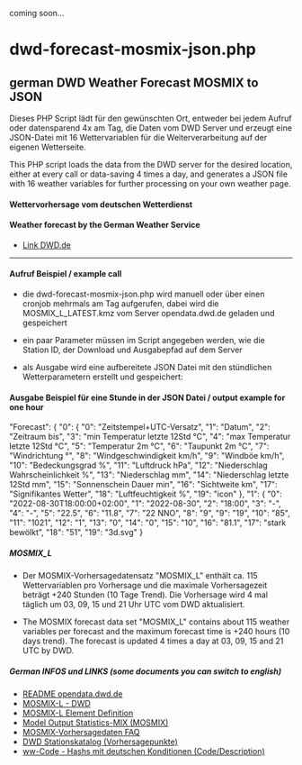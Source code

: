 coming soon...

# dwd-forecast-mosmix-json.php
## german DWD Weather Forecast MOSMIX to JSON

Dieses PHP Script lädt für den gewünschten Ort, entweder bei jedem Aufruf oder datensparend 4x am Tag, die Daten vom DWD Server und erzeugt eine JSON-Datei mit 16 Wettervariablen für die Weiterverarbeitung auf der eigenen Wetterseite.

This PHP script loads the data from the DWD server for the desired location, either at every call or data-saving 4 times a day, and generates a JSON file with 16 weather variables for further processing on your own weather page.

#### Wettervorhersage vom deutschen Wetterdienst
#### Weather forecast by the German Weather Service
- [Link DWD.de](https://www.dwd.de/)

---

#### Aufruf Beispiel / example call

- die dwd-forecast-mosmix-json.php wird manuell oder über einen cronjob mehrmals am Tag aufgerufen, dabei wird  die MOSMIX_L_LATEST.kmz vom Server opendata.dwd.de geladen und gespeichert

- ein paar Parameter müssen im Script angegeben werden, wie die Station ID, der Download und Ausgabepfad auf dem Server

- als Ausgabe wird eine aufbereitete JSON Datei mit den stündlichen Wetterparametern erstellt und gespeichert:


#### Ausgabe Beispiel für eine Stunde in der JSON Datei / output example for one hour

"Forecast": {
 "0": {
      "0": "Zeitstempel+UTC-Versatz",
      "1": "Datum",
      "2": "Zeitraum bis",
      "3": "min Temperatur letzte 12Std °C",
      "4": "max Temperatur letzte 12Std °C",
      "5": "Temperatur 2m °C",
      "6": "Taupunkt 2m °C",
      "7": "Windrichtung °",
      "8": "Windgeschwindigkeit km/h",
      "9": "Windböe km/h",
      "10": "Bedeckungsgrad %",
      "11": "Luftdruck hPa",
      "12": "Niederschlag Wahrscheinlichkeit %",
      "13": "Niederschlag mm",
      "14": "Niederschlag letzte 12Std mm",
      "15": "Sonnenschein Dauer min",
      "16": "Sichtweite km",
      "17": "Signifikantes Wetter",
      "18": "Luftfeuchtigkeit %",
      "19": "icon"
    },
"1": {
      "0": "2022-08-30T18:00:00+02:00",
      "1": "2022-08-30",
      "2": "18:00",
      "3": "-",
      "4": "-",
      "5": "22.5",
      "6": "11.8",
      "7": "22 NNO",
      "8": "9",
      "9": "19",
      "10": "85",
      "11": "1021",
      "12": "1",
      "13": "0",
      "14": "0",
      "15": "10",
      "16": "81.1",
      "17": "stark bewölkt",
      "18": "51",
      "19": "3d.svg"
 }


##### MOSMIX_L
- Der MOSMIX-Vorhersagedatensatz "MOSMIX_L" enthält ca. 115 Wettervariablen pro Vorhersage und die maximale Vorhersagezeit beträgt +240 Stunden (10 Tage Trend). Die Vorhersage wird 4 mal täglich um 03, 09, 15 und 21 Uhr UTC vom DWD aktualisiert. 

- The MOSMIX forecast data set "MOSMIX_L" contains about 115 weather variables per forecast and the maximum forecast time is +240 hours (10 days trend). The forecast is updated 4 times a day at 03, 09, 15 and 21 UTC by DWD.


##### German INFOS und LINKS (some documents you can switch to english)
- [README opendata.dwd.de ](https://opendata.dwd.de/README.txt)
- [MOSMIX-L - DWD ](https://dwd-geoportal.de/products/G_FJM/)
- [MOSMIX-L Element Definition ](https://www.dwd.de/DE/leistungen/opendata/help/schluessel_datenformate/kml/mosmix_elemente_xls.xlsx?__blob=publicationFile&v=7)
- [Model Output Statistics-MIX (MOSMIX)](https://www.dwd.de/DE/leistungen/met_verfahren_mosmix/met_verfahren_mosmix.html)
- [MOSMIX-Vorhersagedaten FAQ](https://rcccm.dwd.de/DE/leistungen/met_verfahren_mosmix/faq/faq_mosmix_node.html)
- [DWD Stationskatalog (Vorhersagepunkte)](https://www.dwd.de/DE/leistungen/met_verfahren_mosmix/mosmix_stationskatalog.cfg?view=nasPublication&nn=16102)
- [ww-Code - Hashs mit deutschen Konditionen (Code/Description)](https://wetterkanal.kachelmannwetter.com/was-ist-der-ww-code-in-der-meteorologie/)

